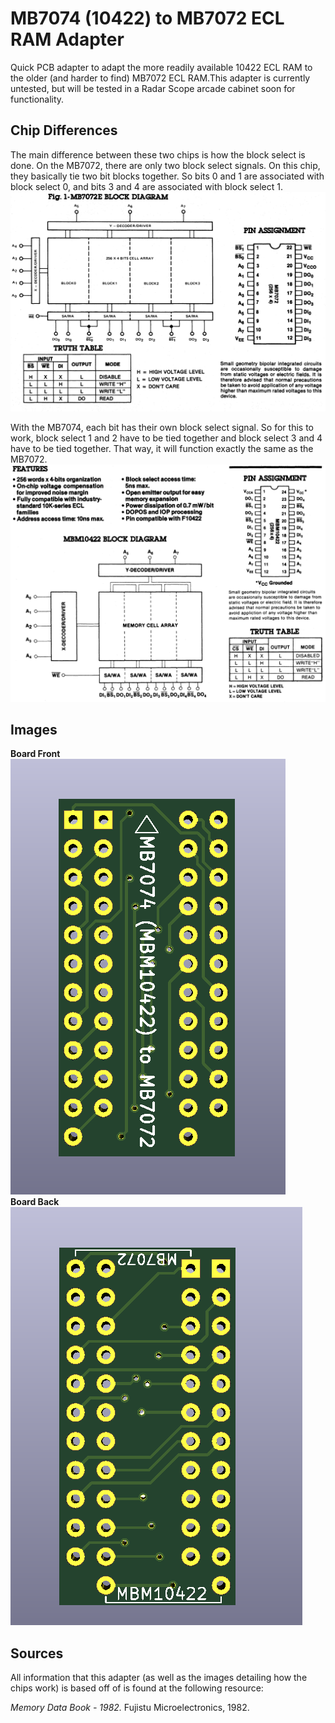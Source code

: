 # MB7074 (10422) to MB7072 ECL RAM Adapter
Quick PCB adapter to adapt the more readily available 10422 ECL RAM to the older (and harder to find) MB7072 ECL RAM.This adapter is currently untested, but will be tested in a Radar Scope arcade cabinet soon for functionality.

## Chip Differences
The main difference between these two chips is how the block select is done. On the MB7072, there are only two block select signals. On this chip, they basically tie two bit blocks together. So bits 0 and 1 are associated with block select 0, and bits 3 and 4 are associated with block select 1.  
![MB7072 main info](Images/MB7072.png)  

With the MB7074, each bit has their own block select signal. So for this to work, block select 1 and 2 have to be tied together and block select 3 and 4 have to be tied together. That way, it will function exactly the same as the MB7072.  
![MB7074 main info](Images/MB7074.png)  

## Images
**Board Front**  
![Render Front](Images/RenderFront.png)  
**Board Back**  
![Render Back](Images/RenderBack.png)  

## Sources
All information that this adapter (as well as the images detailing how the chips work) is based off of is found at the following resource:  

*Memory Data Book - 1982.* Fujistu Microelectronics, 1982. 
